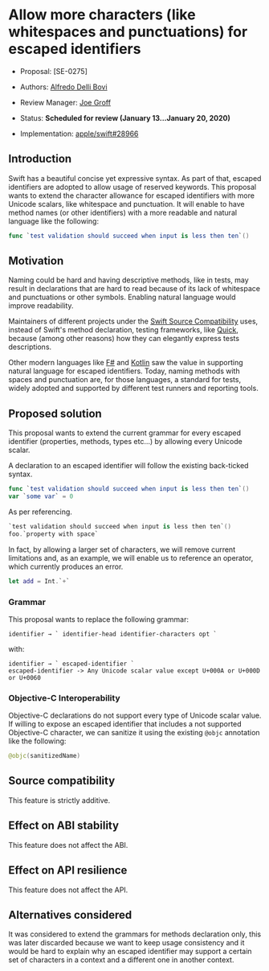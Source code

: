 # Allow more characters (like whitespaces and punctuations) for escaped identifiers

* Proposal: [SE-0275]

* Authors: [Alfredo Delli Bovi](https://github.com/adellibovi)

* Review Manager: [Joe Groff](https://github.com/jckarter)

* Status: **Scheduled for review (January 13...January 20, 2020)**

* Implementation: [apple/swift#28966](https://github.com/apple/swift/pull/28966)

## Introduction
Swift has a beautiful concise yet expressive syntax.
As part of that, escaped identifiers are adopted to allow usage of reserved keywords.
This proposal wants to extend the character allowance for escaped identifiers with more Unicode scalars, like whitespace and punctuation.
It will enable to have method names (or other identifiers) with a more readable and natural language like the following:
```swift
func `test validation should succeed when input is less then ten`()
```
## Motivation
Naming could be hard and having descriptive methods, like in tests, may result in declarations that are hard to read because of its lack of whitespace and punctuations or other symbols. Enabling natural language would improve readability.

Maintainers of different projects under the [Swift Source Compatibility](https://swift.org/source-compatibility/#current-list-of-projects) uses, instead of Swift's method declaration, testing frameworks, like [Quick](https://github.com/Quick/Quick), because (among other reasons) how they can elegantly express tests descriptions.

Other modern languages like [F#](https://fsharp.org) and [Kotlin](https://kotlinlang.org) saw the value in supporting natural language for escaped identifiers. Today, naming methods with spaces and punctuation are, for those languages, a standard for tests, widely adopted and supported by different test runners and reporting tools.

## Proposed solution
This proposal wants to extend the current grammar for every escaped identifier (properties, methods, types etc...) by allowing every Unicode scalar.

A declaration to an escaped identifier will follow the existing back-ticked syntax.
```swift
func `test validation should succeed when input is less then ten`()
var `some var` = 0
```

As per referencing.
```swift
`test validation should succeed when input is less then ten`()
foo.`property with space`
```
In fact, by allowing a larger set of characters, we will remove current limitations and, as an example, we will enable us to reference an operator, which currently produces an error.
```swift
let add = Int.`+`
```

### Grammar
This proposal wants to replace the following grammar:
```
identifier → ` identifier-head identifier-characters opt `
```
with:
```
identifier → ` escaped-identifier `
escaped-identifier -> Any Unicode scalar value except U+000A or U+000D or U+0060
```

### Objective-C Interoperability
Objective-C declarations do not support every type of Unicode scalar value.
If willing to expose an escaped identifier that includes a not supported Objective-C character, we can sanitize it using the existing `@objc` annotation like the following:
```swift
@objc(sanitizedName)
```

## Source compatibility
This feature is strictly additive.

## Effect on ABI stability
This feature does not affect the ABI.

## Effect on API resilience
This feature does not affect the API.

## Alternatives considered
It was considered to extend the grammars for methods declaration only, this was later discarded because we want to keep usage consistency and it would be hard to explain why an escaped identifier may support a certain set of characters in a context and a different one in another context.
